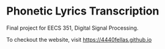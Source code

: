 # Phonetic Lyrics Transcription

Final project for EECS 351, Digital Signal Processing.

To checkout the website, visit https://4440fellas.github.io
